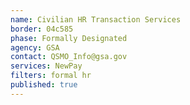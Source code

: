```yaml
---
name: Civilian HR Transaction Services
border: 04c585
phase: Formally Designated
agency: GSA
contact: QSMO_Info@gsa.gov
services: NewPay
filters: formal hr
published: true
---
```


